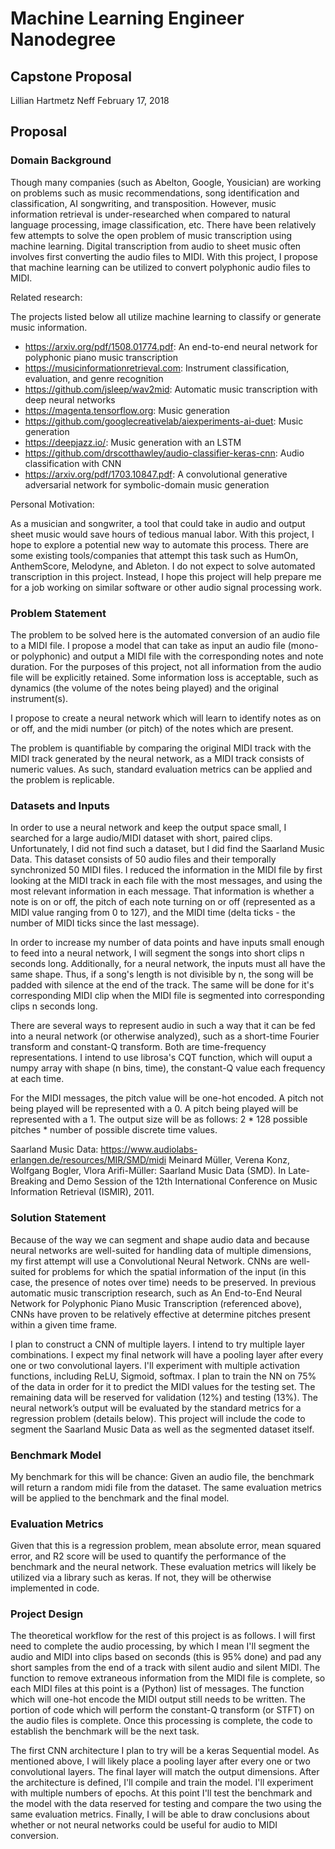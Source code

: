 # Machine Learning Engineer Nanodegree
## Capstone Proposal
Lillian Hartmetz Neff
February 17, 2018

## Proposal

### Domain Background

Though many companies (such as Abelton, Google, Yousician) are working on problems such as music recommendations, song identification and classification, AI songwriting, and transposition. However, music information retrieval is under-researched when compared to natural language processing, image classification, etc. There have been relatively few attempts to solve the open problem of music transcription using machine learning. Digital transcription from audio to sheet music often involves first converting the audio files to MIDI. With this project, I propose that machine learning can be utilized to convert polyphonic audio files to MIDI. 

Related research:

The projects listed below all utilize machine learning to classify or generate music information.
- https://arxiv.org/pdf/1508.01774.pdf: An end-to-end neural network for polyphonic piano music transcription
- https://musicinformationretrieval.com: Instrument classification, evaluation, and genre recognition
- https://github.com/jsleep/wav2mid: Automatic music transcription with deep neural networks
- https://magenta.tensorflow.org: Music generation
- https://github.com/googlecreativelab/aiexperiments-ai-duet: Music generation
- https://deepjazz.io/: Music generation with an LSTM
- https://github.com/drscotthawley/audio-classifier-keras-cnn: Audio classification with CNN
- https://arxiv.org/pdf/1703.10847.pdf: A convolutional generative adversarial network for symbolic-domain music generation

Personal Motivation:

As a musician and songwriter, a tool that could take in audio and output sheet music would save hours of tedious manual labor. With this project, I hope to explore a potential new way to automate this process. There are some existing tools/companies that attempt this task such as HumOn, AnthemScore, Melodyne, and Ableton. I do not expect to solve automated transcription in this project. Instead, I hope this project will help prepare me for a job working on similar software or other audio signal processing work.

### Problem Statement

The problem to be solved here is the automated conversion of an audio file to a MIDI file. I propose a model that can take as input an audio file (mono- or polyphonic) and output a MIDI file with the corresponding notes and note duration. For the purposes of this project, not all information from the audio file will be explicitly retained. Some information loss is acceptable, such as dynamics (the volume of the notes being played) and the original instrument(s). 

I propose to create a neural network which will learn to identify notes as on or off, and the midi number (or pitch) of the notes which are present. 

The problem is quantifiable by comparing the original MIDI track with the MIDI track generated by the neural network, as a MIDI track consists of numeric values. As such, standard evaluation metrics can be applied and the problem is replicable. 

### Datasets and Inputs

In order to use a neural network and keep the output space small, I searched for a large audio/MIDI dataset with short, paired clips. Unfortunately, I did not find such a dataset, but I did find the Saarland Music Data. This dataset consists of 50 audio files and their temporally synchronized 50 MIDI files. I reduced the information in the MIDI file by first looking at the MIDI track in each file with the most messages, and using the most relevant information in each message. That information is whether a note is on or off, the pitch of each note turning on or off (represented as a MIDI value ranging from 0 to 127), and the MIDI time (delta ticks - the number of MIDI ticks since the last message). 

In order to increase my number of data points and have inputs small enough to feed into a neural network, I will segment the songs into short clips n seconds long. Additionally, for a neural network, the inputs must all have the same shape. Thus, if a song's length is not divisible by n, the song will be padded with silence at the end of the track. The same will be done for it's corresponding MIDI clip when the MIDI file is segmented into corresponding clips n seconds long.

There are several ways to represent audio in such a way that it can be fed into a neural network (or otherwise analyzed), such as a short-time Fourier transform and constant-Q transform. Both are time-frequency representations. I intend to use librosa's CQT function, which will ouput a numpy array with shape (n bins, time), the constant-Q value each frequency at each time. 

For the MIDI messages, the pitch value will be one-hot encoded. A pitch not being played will be represented with a 0. A pitch being played will be represented with a 1. The output size will be as follows: 2 * 128 possible pitches * number of possible discrete time values. 

Saarland Music Data:
https://www.audiolabs-erlangen.de/resources/MIR/SMD/midi
Meinard Müller, Verena Konz, Wolfgang Bogler, Vlora Arifi-Müller: Saarland Music Data (SMD). In Late-Breaking and Demo Session of the 12th International Conference on Music Information Retrieval (ISMIR), 2011.

### Solution Statement

Because of the way we can segment and shape audio data and because neural networks are well-suited for handling data of multiple dimensions, my first attempt will use a Convolutional Neural Network. CNNs are well-suited for problems for which the spatial information of the input (in this case, the presence of notes over time) needs to be preserved. In previous automatic music transcription research, such as An End-to-End Neural Network for Polyphonic Piano Music Transcription (referenced above), CNNs have proven to be relatively effective at determine pitches present within a given time frame.

I plan to construct a CNN of multiple layers. I intend to try multiple layer combinations. I expect my final network will have a pooling layer after every one or two convolutional layers. I'll experiment with multiple activation functions, including ReLU, Sigmoid, softmax. I plan to train the NN on 75% of the data in order for it to predict the MIDI values for the testing set. The remaining data will be reserved for validation (12%) and testing (13%). The neural network’s output will be evaluated by the standard metrics for a regression problem (details below). This project will include the code to segment the Saarland Music Data as well as the segmented dataset itself.

### Benchmark Model

My benchmark for this will be chance: Given an audio file, the benchmark will return a random midi file from the dataset. The same evaluation metrics will be applied to the benchmark and the final model. 

### Evaluation Metrics

Given that this is a regression problem, mean absolute error, mean squared error, and R2 score will be used to quantify the performance of the benchmark and the neural network. These evaluation metrics will likely be utilized via a library such as keras. If not, they will be otherwise implemented in code.

### Project Design

The theoretical workflow for the rest of this project is as follows. I will first need to complete the audio processing, by which I mean I'll segment the audio and MIDI into clips based on seconds (this is 95% done) and pad any short samples from the end of a track with silent audio and silent MIDI. The function to remove extraneous information from the MIDI file is complete, so each MIDI files at this point is a (Python) list of messages. The function which will one-hot encode the MIDI output still needs to be written. The portion of code which will perform the constant-Q transform (or STFT) on the audio files is complete. Once this processing is complete, the code to establish the benchmark will be the next task.

The first CNN architecture I plan to try will be a keras Sequential model. As mentioned above, I will likely place a pooling layer after every one or two convolutional layers. The final layer will match the output dimensions. After the architecture is defined, I'll compile and train the model. I'll experiment with multiple numbers of epochs. At this point I'll test the benchmark and the model with the data reserved for testing and compare the two using the same evaluation metrics. Finally, I will be able to draw conclusions about whether or not neural networks could be useful for audio to MIDI conversion.
